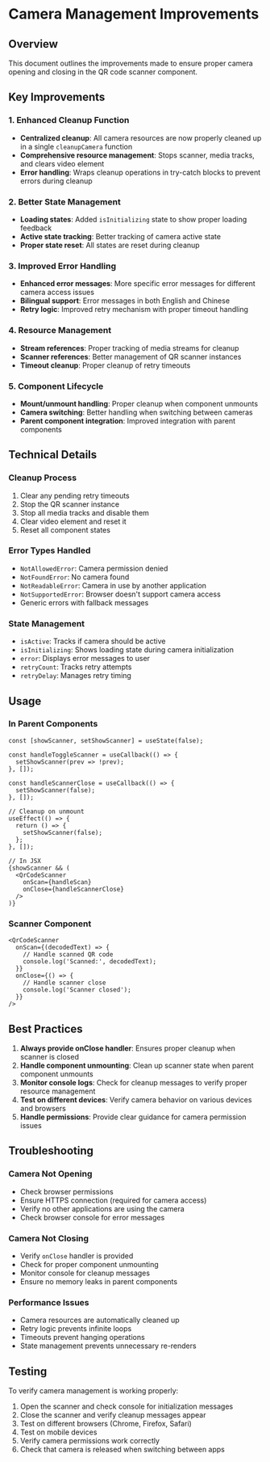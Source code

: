 # Camera Management Improvements

## Overview
This document outlines the improvements made to ensure proper camera opening and closing in the QR code scanner component.

## Key Improvements

### 1. Enhanced Cleanup Function
- **Centralized cleanup**: All camera resources are now properly cleaned up in a single `cleanupCamera` function
- **Comprehensive resource management**: Stops scanner, media tracks, and clears video element
- **Error handling**: Wraps cleanup operations in try-catch blocks to prevent errors during cleanup

### 2. Better State Management
- **Loading states**: Added `isInitializing` state to show proper loading feedback
- **Active state tracking**: Better tracking of camera active state
- **Proper state reset**: All states are reset during cleanup

### 3. Improved Error Handling
- **Enhanced error messages**: More specific error messages for different camera access issues
- **Bilingual support**: Error messages in both English and Chinese
- **Retry logic**: Improved retry mechanism with proper timeout handling

### 4. Resource Management
- **Stream references**: Proper tracking of media streams for cleanup
- **Scanner references**: Better management of QR scanner instances
- **Timeout cleanup**: Proper cleanup of retry timeouts

### 5. Component Lifecycle
- **Mount/unmount handling**: Proper cleanup when component unmounts
- **Camera switching**: Better handling when switching between cameras
- **Parent component integration**: Improved integration with parent components

## Technical Details

### Cleanup Process
1. Clear any pending retry timeouts
2. Stop the QR scanner instance
3. Stop all media tracks and disable them
4. Clear video element and reset it
5. Reset all component states

### Error Types Handled
- `NotAllowedError`: Camera permission denied
- `NotFoundError`: No camera found
- `NotReadableError`: Camera in use by another application
- `NotSupportedError`: Browser doesn't support camera access
- Generic errors with fallback messages

### State Management
- `isActive`: Tracks if camera should be active
- `isInitializing`: Shows loading state during camera initialization
- `error`: Displays error messages to user
- `retryCount`: Tracks retry attempts
- `retryDelay`: Manages retry timing

## Usage

### In Parent Components
```tsx
const [showScanner, setShowScanner] = useState(false);

const handleToggleScanner = useCallback(() => {
  setShowScanner(prev => !prev);
}, []);

const handleScannerClose = useCallback(() => {
  setShowScanner(false);
}, []);

// Cleanup on unmount
useEffect(() => {
  return () => {
    setShowScanner(false);
  };
}, []);

// In JSX
{showScanner && (
  <QrCodeScanner 
    onScan={handleScan} 
    onClose={handleScannerClose} 
  />
)}
```

### Scanner Component
```tsx
<QrCodeScanner 
  onScan={(decodedText) => {
    // Handle scanned QR code
    console.log('Scanned:', decodedText);
  }}
  onClose={() => {
    // Handle scanner close
    console.log('Scanner closed');
  }}
/>
```

## Best Practices

1. **Always provide onClose handler**: Ensures proper cleanup when scanner is closed
2. **Handle component unmounting**: Clean up scanner state when parent component unmounts
3. **Monitor console logs**: Check for cleanup messages to verify proper resource management
4. **Test on different devices**: Verify camera behavior on various devices and browsers
5. **Handle permissions**: Provide clear guidance for camera permission issues

## Troubleshooting

### Camera Not Opening
- Check browser permissions
- Ensure HTTPS connection (required for camera access)
- Verify no other applications are using the camera
- Check browser console for error messages

### Camera Not Closing
- Verify `onClose` handler is provided
- Check for proper component unmounting
- Monitor console for cleanup messages
- Ensure no memory leaks in parent components

### Performance Issues
- Camera resources are automatically cleaned up
- Retry logic prevents infinite loops
- Timeouts prevent hanging operations
- State management prevents unnecessary re-renders

## Testing

To verify camera management is working properly:

1. Open the scanner and check console for initialization messages
2. Close the scanner and verify cleanup messages appear
3. Test on different browsers (Chrome, Firefox, Safari)
4. Test on mobile devices
5. Verify camera permissions work correctly
6. Check that camera is released when switching between apps
